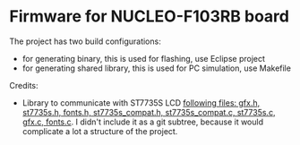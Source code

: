 # Firmware for NUCLEO-F103RB board

The project has two build configurations:
* for generating binary, this is used for flashing, use Eclipse project
* for generating shared library, this is used for PC simulation, use Makefile

Credits:
* Library to communicate with ST7735S LCD [following files: gfx.h, st7735s.h, fonts.h, st7735s_compat.h, st7735s_compat.c, st7735s.c, gfx.c, fonts.c](https://github.com/bersch/ST7735S). I didn't include it as a git subtree, because it would complicate a lot a structure of the project.
